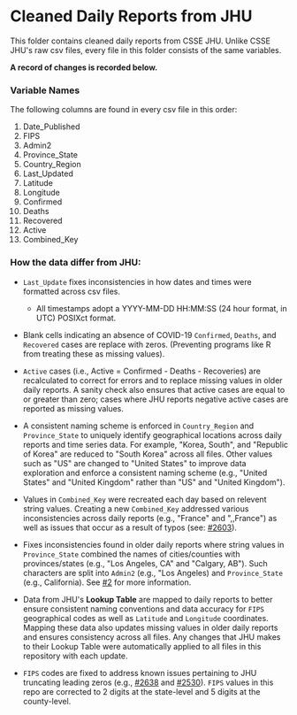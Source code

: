 # Cleaned Daily Reports from JHU

This folder contains cleaned daily reports from CSSE JHU. Unlike CSSE JHU's raw csv files, every file in this folder consists of the same variables. 

**A record of changes is recorded below.**

### **Variable Names**

The following columns are found in every csv file in this order:

1. Date_Published
2. FIPS                
2. Admin2             
3. Province_State      
4. Country_Region      
5. Last_Updated         
6. Latitude            
7. Longitude                    
8. Confirmed 
9. Deaths 
10. Recovered 
11. Active            
12. Combined_Key    

### **How the data differ from JHU:**

* `Last_Update` fixes inconsistencies in how dates and times were formatted across csv files. 
     * All timestamps adopt a YYYY-MM-DD HH:MM:SS (24 hour format, in UTC) POSIXct format.
* Blank cells indicating an absence of COVID-19 `Confirmed`, `Deaths`, and `Recovered` cases are replace with zeros. (Preventing programs like R from treating these as missing values). 

* `Active` cases (i.e., Active = Confirmed - Deaths - Recoveries) are recalculated to correct for errors and to replace missing values in older daily reports. A sanity check also ensures that active cases are equal to or greater than zero; cases where JHU reports negative active cases are reported as missing values.

* A consistent naming scheme is enforced in `Country_Region` and `Province_State` to uniquely identify geographical locations across daily reports and time series data. For example, "Korea, South", and "Republic of Korea" are reduced to "South Korea" across all files. Other values such as "US" are changed to "United States" to improve data exploration and enforce a consistent naming scheme (e.g., "United States" and "United Kingdom" rather than "US" and "United Kingdom").

* Values in `Combined_Key` were recreated each day based on relevent string values. Creating a new `Combined_Key` addressed various inconsistencies across daily reports (e.g., "France" and ",,France") as well as issues that occur as a result of typos (see: [#2603](https://github.com/CSSEGISandData/COVID-19/issues/2603)).

* Fixes inconsistencies found in older daily reports where string values in `Province_State` combined the names of cities/counties with provinces/states (e.g., "Los Angeles, CA" and "Calgary, AB"). Such characters are split into `Admin2` (e.g., "Los Angeles) and `Province_State` (e.g., California). See [#2](https://github.com/Lucas-Czarnecki/COVID-19-CLEANED-JHUCSSE/issues/2) for more information. 

* Data from JHU's **Lookup Table** are mapped to daily reports to better ensure consistent naming conventions and data accuracy for `FIPS` geographical codes as well as `Latitude` and `Longitude` coordinates. Mapping these data also updates missing values in older daily reports and ensures consistency across all files. Any changes that JHU makes to their Lookup Table were automatically applied to all files in this repository with each update.

* `FIPS` codes are fixed to address known issues pertaining to JHU truncating leading zeros (e.g., [#2638](https://github.com/CSSEGISandData/COVID-19/issues/2638) and [#2530](https://github.com/CSSEGISandData/COVID-19/issues/2530)). `FIPS` values in this repo are corrected to 2 digits at the state-level and 5 digits at the county-level. 

